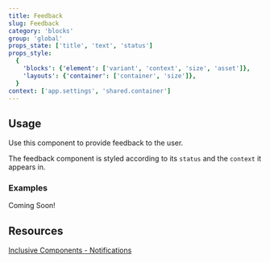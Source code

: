 ```yaml
---
title: Feedback
slug: Feedback
category: 'blocks'
group: 'global'
props_state: ['title', 'text', 'status']
props_style:
  {
    'blocks': {'element': ['variant', 'context', 'size', 'asset']},
    'layouts': {'container': ['container', 'size']},
  }
context: ['app.settings', 'shared.container']
---
```


## Usage

Use this component to provide feedback to the user.

The feedback component is styled according to its `status` and the `context` it appears in.

### Examples

<p class="feedback bare emoji:default">Coming Soon!</p>

## Resources

[Inclusive Components - Notifications](https://inclusive-components.design/notifications/)
